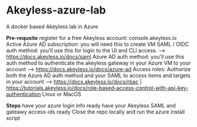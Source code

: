 # Akeyless-azure-lab
A docker based Akeyless lab in Azure

**Pre-requsite**
register for a free Akeyless account: console.akeyless.io
Active Azure AD subscription:  you will need this to create VM
SAML / OIDC auth method:  you'll use this for login to the UI and CLI access. -->  https://docs.akeyless.io/docs/saml
Azure AD auth method:  you'll use this auth method to authenticate the akeyless gateway in your Azure VM to your account --> https://docs.akeyless.io/docs/azure-ad
Access roles:  Authorize both the Azure AD auth method and your SAML to access items and targets in your account --> https://docs.akeyless.io/docs/rbac | https://tutorials.akeyless.io/docs/role-based-access-control-with-api-key-authentication
Linux or MacOS


**Steps**
have your azure login info ready
have your Akeyless SAML and gateawy access-ids ready
Close the repo locally and run the azure install script
